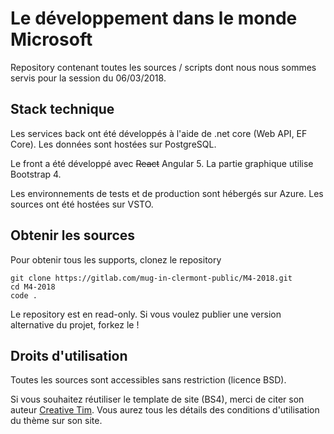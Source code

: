 # Le développement dans le monde Microsoft

Repository contenant toutes les sources / scripts dont nous nous sommes servis pour la session du 06/03/2018.

## Stack technique

Les services back ont été développés à l'aide de .net core (Web API, EF Core). Les données sont hostées sur PostgreSQL.

Le front a été développé avec ~~React~~ Angular 5. La partie graphique utilise Bootstrap 4.

Les environnements de tests et de production sont hébergés sur Azure. Les sources ont été hostées sur VSTO.

## Obtenir les sources

Pour obtenir tous les supports, clonez le repository

    git clone https://gitlab.com/mug-in-clermont-public/M4-2018.git
    cd M4-2018
    code .

Le repository est en read-only. Si vous voulez publier une version alternative du projet, forkez le !

## Droits d'utilisation

Toutes les sources sont accessibles sans restriction (licence BSD).

Si vous souhaitez réutiliser le template de site (BS4), merci de citer son auteur [Creative Tim](https://www.creative-tim.com). Vous aurez tous les détails des conditions d'utilisation du thème sur son site.